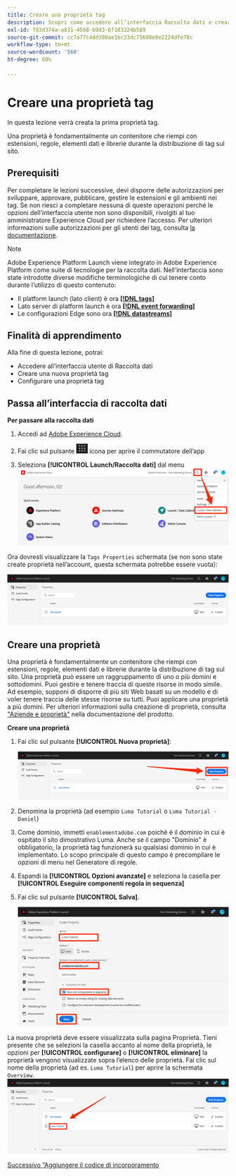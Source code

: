 ```yaml
---
title: Creare una proprietà tag
description: Scopri come accedere all’interfaccia Raccolta dati e creare una proprietà tag. Questa lezione fa parte dell’esercitazione Implementa l’Experience Cloud in siti web .
exl-id: f83d374a-a831-4598-b9d3-6f183224b589
source-git-commit: cc7a77c4dd380ae1bc23dc75608e8e2224dfe78c
workflow-type: tm+mt
source-wordcount: '560'
ht-degree: 60%

---
```


# Creare una proprietà tag

In questa lezione verrà creata la prima proprietà tag.

Una proprietà è fondamentalmente un contenitore che riempi con estensioni, regole, elementi dati e librerie durante la distribuzione di tag sul sito.

## Prerequisiti

Per completare le lezioni successive, devi disporre delle autorizzazioni per sviluppare, approvare, pubblicare, gestire le estensioni e gli ambienti nei tag. Se non riesci a completare nessuna di queste operazioni perché le opzioni dell’interfaccia utente non sono disponibili, rivolgiti al tuo amministratore Experience Cloud per richiedere l’accesso. Per ulteriori informazioni sulle autorizzazioni per gli utenti dei tag, consulta [la documentazione](https://experienceleague.adobe.com/docs/experience-platform/tags/admin/user-permissions.html).

>[!NOTE]
>
>Adobe Experience Platform Launch viene integrato in Adobe Experience Platform come suite di tecnologie per la raccolta dati. Nell’interfaccia sono state introdotte diverse modifiche terminologiche di cui tenere conto durante l’utilizzo di questo contenuto:
>
> * Il platform launch (lato client) è ora **[[!DNL tags]](https://experienceleague.adobe.com/docs/experience-platform/tags/home.html?lang=it)**
> * Lato server di platform launch è ora **[[!DNL event forwarding]](https://experienceleague.adobe.com/docs/experience-platform/tags/event-forwarding/overview.html)**
> * Le configurazioni Edge sono ora **[[!DNL datastreams]](https://experienceleague.adobe.com/docs/experience-platform/edge/fundamentals/datastreams.html?lang=it)**


## Finalità di apprendimento

Alla fine di questa lezione, potrai:

* Accedere all’interfaccia utente di Raccolta dati
* Creare una nuova proprietà tag
* Configurare una proprietà tag

## Passa all’interfaccia di raccolta dati

**Per passare alla raccolta dati**

1. Accedi ad [Adobe Experience Cloud](https://experiencecloud.adobe.com).

1. Fai clic sul pulsante ![Icona del commutatore della soluzione](images/launch-solutionSwitcher.png) icona per aprire il commutatore dell’app

1. Seleziona **[!UICONTROL Launch/Raccolta dati]** dal menu ![Apri il commutatore della soluzione utilizzando l’icona e fai clic su Launch/Data Collection](images/launch-solutionSwitcherActivation.png)

Ora dovresti visualizzare la `Tags Properties` schermata (se non sono state create proprietà nell’account, questa schermata potrebbe essere vuota):

![Schermata Proprietà](images/launch-propertiesScreen.png)

## Creare una proprietà

Una proprietà è fondamentalmente un contenitore che riempi con estensioni, regole, elementi dati e librerie durante la distribuzione di tag sul sito. Una proprietà può essere un raggruppamento di uno o più domini e sottodomini. Puoi gestire e tenere traccia di queste risorse in modo simile. Ad esempio, supponi di disporre di più siti Web basati su un modello e di voler tenere traccia delle stesse risorse su tutti. Puoi applicare una proprietà a più domini. Per ulteriori informazioni sulla creazione di proprietà, consulta [&quot;Aziende e proprietà&quot;](https://experienceleague.adobe.com/docs/experience-platform/tags/admin/companies-and-properties.html) nella documentazione del prodotto.

**Creare una proprietà**

1. Fai clic sul pulsante **[!UICONTROL Nuova proprietà]**:

   ![Fare clic su Nuova proprietà](images/launch-addNewProperty.png)

1. Denomina la proprietà (ad esempio `Luma Tutorial` o `Luma Tutorial - Daniel`)
1. Come dominio, immetti `enablementadobe.com` poiché è il dominio in cui è ospitato il sito dimostrativo Luma. Anche se il campo &quot;Dominio&quot; è obbligatorio, la proprietà tag funzionerà su qualsiasi dominio in cui è implementato. Lo scopo principale di questo campo è precompilare le opzioni di menu nel Generatore di regole.
1. Espandi la **[!UICONTROL Opzioni avanzate]** e seleziona la casella per **[!UICONTROL Eseguire componenti regola in sequenza]**
1. Fai clic sul pulsante **[!UICONTROL Salva]**.

   ![Creare una nuova proprietà](images/launch-newProperty.png)

La nuova proprietà deve essere visualizzata sulla pagina Proprietà. Tieni presente che se selezioni la casella accanto al nome della proprietà, le opzioni per **[!UICONTROL configurare]** o **[!UICONTROL eliminare]** la proprietà vengono visualizzate sopra l’elenco delle proprietà. Fai clic sul nome della proprietà (ad es. `Luma Tutorial`) per aprire la schermata `Overview`.
![Fare clic sul nome della proprietà per aprirla](images/launch-openProperty.png)

[Successivo “Aggiungere il codice di incorporamento ](add-embed-code.md)
